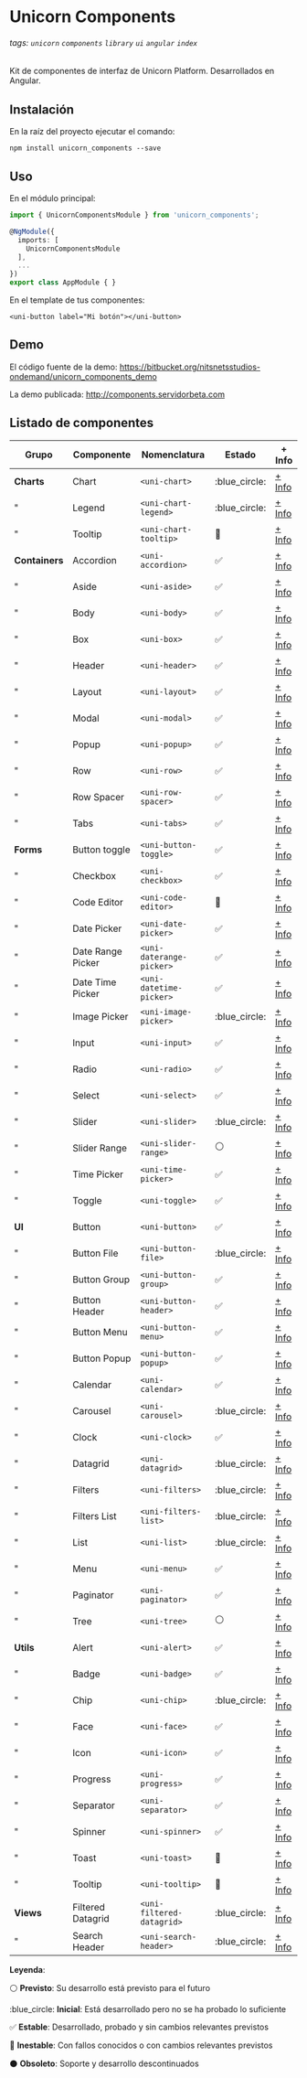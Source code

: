 Unicorn Components
==================
###### tags: `unicorn` `components` `library` `ui` `angular` `index`
Kit de componentes de interfaz de Unicorn Platform. Desarrollados en Angular.

## Instalación
En la raíz del proyecto ejecutar el comando:
```shell
npm install unicorn_components --save
```

## Uso
En el módulo principal:
```typescript
import { UnicornComponentsModule } from 'unicorn_components';

@NgModule({
  imports: [
    UnicornComponentsModule
  ],
  ...
})
export class AppModule { }
```
En el template de tus componentes:
```htmlmixed
<uni-button label="Mi botón"></uni-button>
```

## Demo

El código fuente de la demo:
https://bitbucket.org/nitsnetsstudios-ondemand/unicorn_components_demo

La demo publicada:
http://components.servidorbeta.com


## Listado de componentes

| Grupo          | Componente        | Nomenclatura              | Estado              | + Info 
| -------------- | ----------------- | ------------------------- | ------------------- | ------- 
| **Charts**     | Chart             | `<uni-chart>`             | :blue_circle:       | [+ Info](components/charts/chart/README)
| "              | Legend            | `<uni-chart-legend>`      | :blue_circle:       | [+ Info](components/charts/chart-legend/README)
| "              | Tooltip           | `<uni-chart-tooltip>`     | :red_circle:        | [+ Info](components/charts/chart-tooltip/README)
| **Containers** | Accordion         | `<uni-accordion>`         | :white_check_mark:  | [+ Info](components/containers/accordion/README)
| "              | Aside             | `<uni-aside>`             | :white_check_mark:  | [+ Info](components/containers/aside/README)
| "              | Body              | `<uni-body>`              | :white_check_mark:  | [+ Info](components/containers/body/README)
| "              | Box               | `<uni-box>`               | :white_check_mark:  | [+ Info](components/containers/box/README)
| "              | Header            | `<uni-header>`            | :white_check_mark:  | [+ Info](components/containers/header/README)
| "              | Layout            | `<uni-layout>`            | :white_check_mark:  | [+ Info](components/containers/layout/README)
| "              | Modal             | `<uni-modal>`             | :white_check_mark:  | [+ Info](components/containers/modal/README)
| "              | Popup             | `<uni-popup>`             | :white_check_mark:  | [+ Info](components/containers/popup/README)
| "              | Row               | `<uni-row>`               | :white_check_mark:  | [+ Info](components/containers/row/README)
| "              | Row Spacer        | `<uni-row-spacer>`        | :white_check_mark:  | [+ Info](components/containers/row-spacer/README)
| "              | Tabs              | `<uni-tabs>`              | :white_check_mark:  | [+ Info](components/containers/tabs/README)
| **Forms**      | Button toggle     | `<uni-button-toggle>`     | :white_check_mark:  | [+ Info](components/forms/button-toggle/README)
| "              | Checkbox          | `<uni-checkbox>`          | :white_check_mark:  | [+ Info](components/forms/checkbox/README)
| "              | Code Editor       | `<uni-code-editor>`       | :red_circle:        | [+ Info](components/forms/code-editor/README)
| "              | Date Picker       | `<uni-date-picker>`       | :white_check_mark:  | [+ Info](components/forms/date-picker/README)
| "              | Date Range Picker | `<uni-daterange-picker>`  | :white_check_mark:  | [+ Info](components/forms/daterange-picker/README)
| "              | Date Time Picker  | `<uni-datetime-picker>`   | :white_check_mark:  | [+ Info](components/forms/datetime-picker/README)
| "              | Image Picker      | `<uni-image-picker>`      | :blue_circle:       | [+ Info](components/forms/image-picker/README)
| "              | Input             | `<uni-input>`             | :white_check_mark:  | [+ Info](components/forms/input/README)
| "              | Radio             | `<uni-radio>`             | :white_check_mark:  | [+ Info](components/forms/radio/README)
| "              | Select            | `<uni-select>`            | :white_check_mark:  | [+ Info](components/forms/select/README)
| "              | Slider            | `<uni-slider>`            | :blue_circle:       | [+ Info](components/forms/slider/README)
| "              | Slider Range      | `<uni-slider-range>`      | :white_circle:      | [+ Info](components/forms/slider-range/README)
| "              | Time Picker       | `<uni-time-picker>`       | :white_check_mark:  | [+ Info](components/forms/time-picker/README)
| "              | Toggle            | `<uni-toggle>`            | :white_check_mark:  | [+ Info](components/forms/toggle/README)
| **UI**         | Button            | `<uni-button>`            | :white_check_mark:  | [+ Info](components/ui/button/README)
| "              | Button File       | `<uni-button-file>`       | :blue_circle:       | [+ Info](components/ui/button/README)
| "              | Button Group      | `<uni-button-group>`      | :white_check_mark:  | [+ Info](components/ui/button-group/README)
| "              | Button Header     | `<uni-button-header>`     | :white_check_mark:  | [+ Info](components/ui/button-header/README)
| "              | Button Menu       | `<uni-button-menu>`       | :white_check_mark:  | [+ Info](components/ui/button-menu/README)
| "              | Button Popup      | `<uni-button-popup>`      | :white_check_mark:  | [+ Info](components/ui/button-popup/README)
| "              | Calendar          | `<uni-calendar>`          | :white_check_mark:  | [+ Info](components/ui/calendar/README)
| "              | Carousel          | `<uni-carousel>`          | :blue_circle:       | [+ Info](components/ui/carousel/README)
| "              | Clock             | `<uni-clock>`             | :white_check_mark:  | [+ Info](components/ui/clock/README)
| "              | Datagrid          | `<uni-datagrid>`          | :blue_circle:       | [+ Info](components/ui/datagrid/README)
| "              | Filters           | `<uni-filters>`           | :blue_circle:       | [+ Info](components/ui/filters/README)
| "              | Filters List      | `<uni-filters-list>`      | :blue_circle:       | [+ Info](components/ui/filters-list/README)
| "              | List              | `<uni-list>`              | :blue_circle:       | [+ Info](components/ui/list/README)
| "              | Menu              | `<uni-menu>`              | :white_check_mark:  | [+ Info](components/ui/menu/README)
| "              | Paginator         | `<uni-paginator>`         | :white_check_mark:  | [+ Info](components/ui/paginator/README)
| "              | Tree              | `<uni-tree>`              | :white_circle:      | [+ Info](components/ui/tree/README)
| **Utils**      | Alert             | `<uni-alert>`             | :white_check_mark:  | [+ Info](components/utils/alert/README)
| "              | Badge             | `<uni-badge>`             | :white_check_mark:  | [+ Info](components/utils/badge/README)
| "              | Chip              | `<uni-chip>`              | :blue_circle:       | [+ Info](components/utils/chip/README)
| "              | Face              | `<uni-face>`              | :white_check_mark:  | [+ Info](components/utils/face/README)
| "              | Icon              | `<uni-icon>`              | :white_check_mark:  | [+ Info](components/utils/icon/README)
| "              | Progress          | `<uni-progress>`          | :white_check_mark:  | [+ Info](components/utils/progress/README)
| "              | Separator         | `<uni-separator>`         | :white_check_mark:  | [+ Info](components/utils/separator/README)
| "              | Spinner           | `<uni-spinner>`           | :white_check_mark:  | [+ Info](components/utils/spinner/README)
| "              | Toast             | `<uni-toast>`             | :red_circle:        | [+ Info](components/utils/toast/README)
| "              | Tooltip           | `<uni-tooltip>`           | :red_circle:        | [+ Info](components/utils/tooltip/README)
| **Views**      | Filtered Datagrid | `<uni-filtered-datagrid>` | :blue_circle:       | [+ Info](components/views/filtered-datagrid/README)
| "              | Search Header     | `<uni-search-header>`     | :blue_circle:       | [+ Info](components/views/search-header/README)

**Leyenda**:

:white_circle: **Previsto**: Su desarrollo está previsto para el futuro

:blue_circle: **Inicial**: Está desarrollado pero no se ha probado lo suficiente

:white_check_mark: **Estable**: Desarrollado, probado y sin cambios relevantes previstos

:red_circle: **Inestable**: Con fallos conocidos o con cambios relevantes previstos

:black_circle: **Obsoleto**: Soporte y desarrollo descontinuados